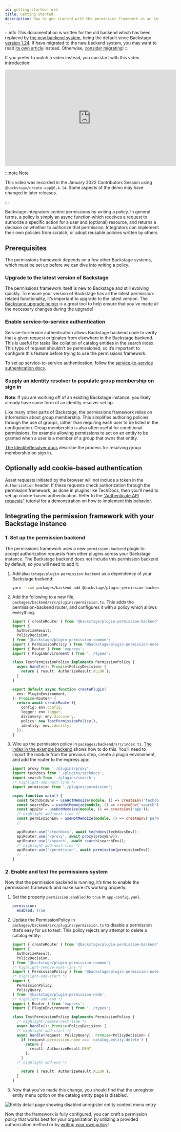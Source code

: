 ```yaml
---
id: getting-started--old
title: Getting Started
description: How to get started with the permission framework as an integrator
---
```


:::info
This documentation is written for the old backend which has been replaced by [the new backend system](../../backend-system/index.md), being the default since Backstage [version 1.24](../../releases/v1.24.0.md). If have migrated to the new backend system, you may want to read [its own article](./getting-started.md) instead. Otherwise, [consider migrating](../../backend-system/building-backends/08-migrating.md)!
:::

If you prefer to watch a video instead, you can start with this video introduction:

<iframe width="560" height="315" src="https://www.youtube.com/embed/EQr9tFClgG0" title="YouTube video player" frameborder="0" allow="accelerometer; autoplay; clipboard-write; encrypted-media; gyroscope; picture-in-picture" allowfullscreen></iframe>

:::note Note

This video was recorded in the January 2022 Contributors Session using `@backstage/create-app@0.4.14`. Some aspects of the demo may have changed in later releases.

:::

Backstage integrators control permissions by writing a policy. In general terms, a policy is simply an async function which receives a request to authorize a specific action for a user and (optional) resource, and returns a decision on whether to authorize that permission. Integrators can implement their own policies from scratch, or adopt reusable policies written by others.

## Prerequisites

The permissions framework depends on a few other Backstage systems, which must be set up before we can dive into writing a policy.

### Upgrade to the latest version of Backstage

The permissions framework itself is new to Backstage and still evolving quickly. To ensure your version of Backstage has all the latest permission-related functionality, it’s important to upgrade to the latest version. The [Backstage upgrade helper](https://backstage.github.io/upgrade-helper/) is a great tool to help ensure that you’ve made all the necessary changes during the upgrade!

### Enable service-to-service authentication

Service-to-service authentication allows Backstage backend code to verify that a given request originates from elsewhere in the Backstage backend. This is useful for tasks like collation of catalog entities in the search index. This type of request shouldn’t be permissioned, so it’s important to configure this feature before trying to use the permissions framework.

To set up service-to-service authentication, follow the [service-to-service authentication docs](../auth/service-to-service-auth.md).

### Supply an identity resolver to populate group membership on sign in

**Note**: If you are working off of an existing Backstage instance, you likely already have some form of an identity resolver set up.

Like many other parts of Backstage, the permissions framework relies on information about group membership. This simplifies authoring policies through the use of groups, rather than requiring each user to be listed in the configuration. Group membership is also often useful for conditional permissions, for example allowing permissions to act on an entity to be granted when a user is a member of a group that owns that entity.

[The IdentityResolver docs](../auth/identity-resolver.md) describe the process for resolving group membership on sign in.

## Optionally add cookie-based authentication

Asset requests initiated by the browser will not include a token in the `Authorization` header. If these requests check authorization through the permission framework, as done in plugins like TechDocs, then you'll need to set up cookie-based authentication. Refer to the ["Authenticate API requests"](https://github.com/backstage/backstage/blob/master/contrib/docs/tutorials/authenticate-api-requests.md) tutorial for a demonstration on how to implement this behavior.

## Integrating the permission framework with your Backstage instance

### 1. Set up the permission backend

The permissions framework uses a new `permission-backend` plugin to accept authorization requests from other plugins across your Backstage instance. The Backstage backend does not include this permission backend by default, so you will need to add it:

1. Add `@backstage/plugin-permission-backend` as a dependency of your Backstage backend:

   ```bash title="From your Backstage root directory"
   yarn --cwd packages/backend add @backstage/plugin-permission-backend
   ```

2. Add the following to a new file, `packages/backend/src/plugins/permission.ts`. This adds the permission-backend router, and configures it with a policy which allows everything.

   ```typescript title="packages/backend/src/plugins/permission.ts"
   import { createRouter } from '@backstage/plugin-permission-backend';
   import {
     AuthorizeResult,
     PolicyDecision,
   } from '@backstage/plugin-permission-common';
   import { PermissionPolicy } from '@backstage/plugin-permission-node';
   import { Router } from 'express';
   import { PluginEnvironment } from '../types';

   class TestPermissionPolicy implements PermissionPolicy {
     async handle(): Promise<PolicyDecision> {
       return { result: AuthorizeResult.ALLOW };
     }
   }

   export default async function createPlugin(
     env: PluginEnvironment,
   ): Promise<Router> {
     return await createRouter({
       config: env.config,
       logger: env.logger,
       discovery: env.discovery,
       policy: new TestPermissionPolicy(),
       identity: env.identity,
     });
   }
   ```

3. Wire up the permission policy in `packages/backend/src/index.ts`. [The index in the example backend](https://github.com/backstage/backstage/blob/master/packages/backend/src/index.ts) shows how to do this. You’ll need to import the module from the previous step, create a plugin environment, and add the router to the express app:

   ```ts title="packages/backend/src/index.ts"
   import proxy from './plugins/proxy';
   import techdocs from './plugins/techdocs';
   import search from './plugins/search';
   /* highlight-add-next-line */
   import permission from './plugins/permission';

   async function main() {
     const techdocsEnv = useHotMemoize(module, () => createEnv('techdocs'));
     const searchEnv = useHotMemoize(module, () => createEnv('search'));
     const appEnv = useHotMemoize(module, () => createEnv('app'));
     /* highlight-add-next-line */
     const permissionEnv = useHotMemoize(module, () => createEnv('permission'));
     // ..

     apiRouter.use('/techdocs', await techdocs(techdocsEnv));
     apiRouter.use('/proxy', await proxy(proxyEnv));
     apiRouter.use('/search', await search(searchEnv));
     /* highlight-add-next-line */
     apiRouter.use('/permission', await permission(permissionEnv));
     // ..
   }
   ```

### 2. Enable and test the permissions system

Now that the permission backend is running, it’s time to enable the permissions framework and make sure it’s working properly.

1. Set the property `permission.enabled` to `true` in `app-config.yaml`.

   ```yaml title="app-config.yaml"
   permission:
     enabled: true
   ```

2. Update the PermissionPolicy in `packages/backend/src/plugins/permission.ts` to disable a permission that’s easy for us to test. This policy rejects any attempt to delete a catalog entity:

   ```ts title="packages/backend/src/plugins/permission.ts"
   import { createRouter } from '@backstage/plugin-permission-backend';
   import {
     AuthorizeResult,
     PolicyDecision,
   } from '@backstage/plugin-permission-common';
   /* highlight-remove-next-line */
   import { PermissionPolicy } from '@backstage/plugin-permission-node';
   /* highlight-add-start */
   import {
     PermissionPolicy,
     PolicyQuery,
   } from '@backstage/plugin-permission-node';
   /* highlight-add-end */
   import { Router } from 'express';
   import { PluginEnvironment } from '../types';

   class TestPermissionPolicy implements PermissionPolicy {
     /* highlight-remove-next-line */
     async handle(): Promise<PolicyDecision> {
     /* highlight-add-start */
     async handle(request: PolicyQuery): Promise<PolicyDecision> {
       if (request.permission.name === 'catalog.entity.delete') {
         return {
           result: AuthorizeResult.DENY,
         };
       }
     /* highlight-add-end */

       return { result: AuthorizeResult.ALLOW };
     }
   }
   ```

3. Now that you’ve made this change, you should find that the unregister entity menu option on the catalog entity page is disabled.

![Entity detail page showing disabled unregister entity context menu entry](../assets/permissions/disabled-unregister-entity.png)

Now that the framework is fully configured, you can craft a permission policy that works best for your organization by utilizing a provided authorization method or by [writing your own policy](./writing-a-policy.md)!
